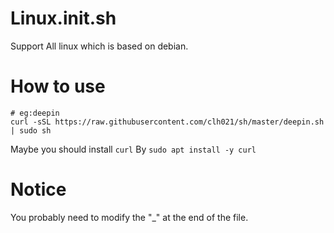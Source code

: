 # Linux.init.sh
Support All linux which is based on debian.

# How to use
```
# eg:deepin
curl -sSL https://raw.githubusercontent.com/clh021/sh/master/deepin.sh | sudo sh
```
Maybe you should install `curl` By `sudo apt install -y curl`

# Notice
You probably need to modify the "_" at the end of the file.